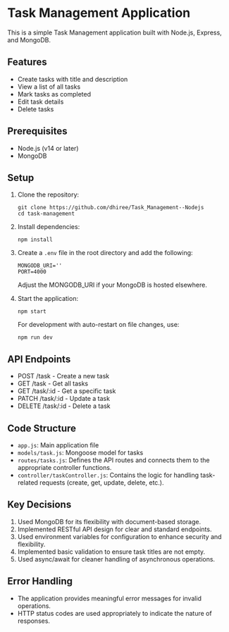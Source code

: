 # Task Management Application

This is a simple Task Management application built with Node.js, Express, and MongoDB.

## Features

- Create tasks with title and description
- View a list of all tasks
- Mark tasks as completed
- Edit task details
- Delete tasks

## Prerequisites

- Node.js (v14 or later)
- MongoDB

## Setup

1. Clone the repository:
   ```
   git clone https://github.com/dhiree/Task_Management--Nodejs
   cd task-management
   ```

2. Install dependencies:
   ```
   npm install
   ```

3. Create a `.env` file in the root directory and add the following:
   ```
   MONGODB_URI=''
   PORT=4000
   ```
   Adjust the MONGODB_URI if your MongoDB is hosted elsewhere.

4. Start the application:
   ```
   npm start
   ```
   For development with auto-restart on file changes, use:
   ```
   npm run dev
   ```

## API Endpoints

- POST /task - Create a new task
- GET /task - Get all tasks
- GET /task/:id - Get a specific task
- PATCH /task/:id - Update a task
- DELETE /task/:id - Delete a task

## Code Structure

- `app.js`: Main application file
- `models/task.js`: Mongoose model for tasks
- `routes/tasks.js`: Defines the API routes and connects them to the appropriate controller functions.
- `controller/taskController.js`: Contains the logic for handling task-related requests (create, get, update, delete, etc.).

## Key Decisions

1. Used MongoDB for its flexibility with document-based storage.
2. Implemented RESTful API design for clear and standard endpoints.
3. Used environment variables for configuration to enhance security and flexibility.
4. Implemented basic validation to ensure task titles are not empty.
5. Used async/await for cleaner handling of asynchronous operations.

## Error Handling

- The application provides meaningful error messages for invalid operations.
- HTTP status codes are used appropriately to indicate the nature of responses.

